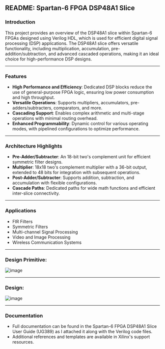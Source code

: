## README: Spartan-6 FPGA DSP48A1 Slice

### Introduction
This project provides an overview of the DSP48A1 slice within Spartan-6 FPGAs designed using Verilog HDL, which is used for efficient digital signal processing (DSP) applications. The DSP48A1 slice offers versatile functionality, including multiplication, accumulation, pre-addition/subtraction, and advanced cascaded operations, making it an ideal choice for high-performance DSP designs.

---

### Features
- **High Performance and Efficiency**: Dedicated DSP blocks reduce the use of general-purpose FPGA logic, ensuring low power consumption and high throughput.
- **Versatile Operations**: Supports multipliers, accumulators, pre-adders/subtracters, comparators, and more.
- **Cascading Support**: Enables complex arithmetic and multi-stage operations with minimal routing overhead.
- **Enhanced Programmability**: Dynamic control for various operating modes, with pipelined configurations to optimize performance.

---

### Architecture Highlights
- **Pre-Adder/Subtracter**: An 18-bit two's complement unit for efficient symmetric filter designs.
- **Multiplier**: 18x18 two's complement multiplier with a 36-bit output, extended to 48 bits for integration with subsequent operations.
- **Post-Adder/Subtracter**: Supports addition, subtraction, and accumulation with flexible configurations.
- **Cascade Paths**: Dedicated paths for wide math functions and efficient inter-slice connectivity.

---

### Applications
- FIR Filters
- Symmetric Filters
- Multi-channel Signal Processing
- Video and Image Processing
- Wireless Communication Systems

---
### Design Primitive:
![image](https://github.com/user-attachments/assets/746e2531-6d15-4026-bd06-642c706deb2e)

---

### Design:
![image](https://github.com/user-attachments/assets/e56d0fa6-8201-44ff-9d34-8ace7f6e952d)

---

### Documentation
- Full documentation can be found in the Spartan-6 FPGA DSP48A1 Slice User Guide (UG389) as I attached it along with the Verilog code files.
- Additional references and templates are available in Xilinx's support resources.

